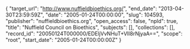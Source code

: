 {
  "target_url": "http://www.nuffieldbioethics.org/", 
  "end_date": "2013-04-30T23:59:59Z", 
  "date": "2005-01-24T00:00:00", 
  "slug": 104593, 
  "publisher": "nuffieldbioethics.org", 
  "open_access": false, 
  "npld": true, 
  "title": "Nuffield Council on Bioethics", 
  "subjects": [], 
  "collections": [], 
  "record_id": "20050124T000000/EDEljVvNHuT+VIl8rNjyaA==", 
  "scope": "root", 
  "start_date": "2005-01-24T00:00:00Z"
}

